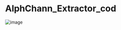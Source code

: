 # AlphChann_Extractor_cod

![image](https://upload.wikimedia.org/wikipedia/commons/5/59/RGBA_Logo_Circle-Variable_Transparency-Large.png)
